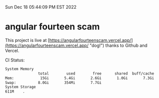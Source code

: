 Sun Dec 18 05:44:09 PM EST 2022

# angular fourteen scam


This project is live at [https://angularfourteenscam.vercel.app/](https://angularfourteenscam.vercel.app/ "dog!") thanks to Github and Vercel.

CI Status: 

```bash
System Memory
               total        used        free      shared  buff/cache   available
Mem:            15Gi       5.4Gi       2.6Gi       1.0Gi       7.3Gi       8.5Gi
Swap:          8.0Gi       354Mi       7.7Gi
System Storage
611M	.
